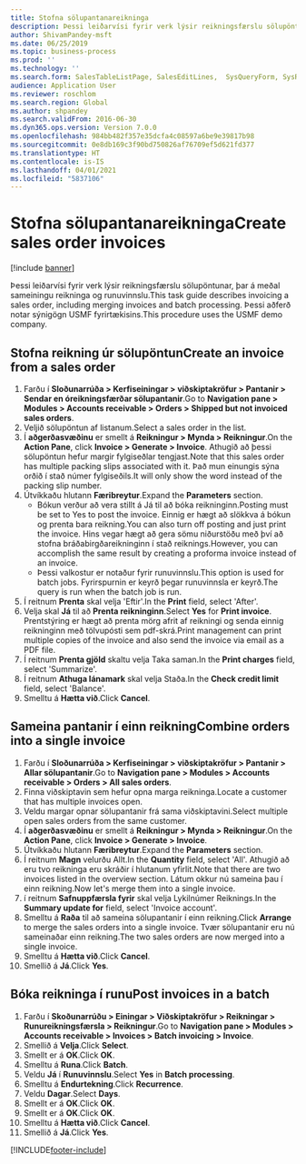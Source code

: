 ```yaml
---
title: Stofna sölupantanareikninga
description: Þessi leiðarvísi fyrir verk lýsir reikningsfærslu sölupöntunar, þar á meðal sameiningu reikninga og runuvinnslu.
author: ShivamPandey-msft
ms.date: 06/25/2019
ms.topic: business-process
ms.prod: ''
ms.technology: ''
ms.search.form: SalesTableListPage, SalesEditLines,  SysQueryForm, SysRecurrence
audience: Application User
ms.reviewer: roschlom
ms.search.region: Global
ms.author: shpandey
ms.search.validFrom: 2016-06-30
ms.dyn365.ops.version: Version 7.0.0
ms.openlocfilehash: 984bb482f357e35dcfa4c08597a6be9e39817b98
ms.sourcegitcommit: 0e8db169c3f90bd750826af76709ef5d621fd377
ms.translationtype: HT
ms.contentlocale: is-IS
ms.lasthandoff: 04/01/2021
ms.locfileid: "5837106"
---
```

# <a name="create-sales-order-invoices"></a><span data-ttu-id="5b963-103">Stofna sölupantanareikninga</span><span class="sxs-lookup"><span data-stu-id="5b963-103">Create sales order invoices</span></span>

[!include [banner](../../includes/banner.md)]

<span data-ttu-id="5b963-104">Þessi leiðarvísi fyrir verk lýsir reikningsfærslu sölupöntunar, þar á meðal sameiningu reikninga og runuvinnslu.</span><span class="sxs-lookup"><span data-stu-id="5b963-104">This task guide describes invoicing a sales order, including merging invoices and batch processing.</span></span> <span data-ttu-id="5b963-105">Þessi aðferð notar sýnigögn USMF fyrirtækisins.</span><span class="sxs-lookup"><span data-stu-id="5b963-105">This procedure uses the USMF demo company.</span></span>


## <a name="create-an-invoice-from-a-sales-order"></a><span data-ttu-id="5b963-106">Stofna reikning úr sölupöntun</span><span class="sxs-lookup"><span data-stu-id="5b963-106">Create an invoice from a sales order</span></span>
1. <span data-ttu-id="5b963-107">Farðu í **Sloðunarrúða > Kerfiseiningar > viðskiptakröfur > Pantanir > Sendar en óreikningsfærðar sölupantanir**.</span><span class="sxs-lookup"><span data-stu-id="5b963-107">Go to **Navigation pane > Modules > Accounts receivable > Orders > Shipped but not invoiced sales orders**.</span></span>
2. <span data-ttu-id="5b963-108">Veljið sölupöntun af listanum.</span><span class="sxs-lookup"><span data-stu-id="5b963-108">Select a sales order in the list.</span></span> 
3. <span data-ttu-id="5b963-109">Í **aðgerðasvæðinu** er smellt á **Reikningur > Mynda > Reikningur**.</span><span class="sxs-lookup"><span data-stu-id="5b963-109">On the **Action Pane**, click **Invoice > Generate > Invoice**.</span></span> <span data-ttu-id="5b963-110">Athugið að þessi sölupöntun hefur margir fylgiseðlar tengjast.</span><span class="sxs-lookup"><span data-stu-id="5b963-110">Note that this sales order has multiple packing slips associated with it.</span></span> <span data-ttu-id="5b963-111">Það mun einungis sýna orðið <multiple> í stað númer fylgiseðils.</span><span class="sxs-lookup"><span data-stu-id="5b963-111">It will only show the word <multiple> instead of the packing slip number.</span></span>  
4. <span data-ttu-id="5b963-112">Útvíkkaðu hlutann **Færibreytur**.</span><span class="sxs-lookup"><span data-stu-id="5b963-112">Expand the **Parameters** section.</span></span>
    - <span data-ttu-id="5b963-113">Bókun verður að vera stillt á Já til að bóka reikninginn.</span><span class="sxs-lookup"><span data-stu-id="5b963-113">Posting must be set to Yes to post the invoice.</span></span> <span data-ttu-id="5b963-114">Einnig er hægt að slökkva á bókun og prenta bara reikning.</span><span class="sxs-lookup"><span data-stu-id="5b963-114">You can also turn off posting and just print the invoice.</span></span> <span data-ttu-id="5b963-115">Hins vegar hægt að gera sömu niðurstöðu með því að stofna bráðabirgðareikninginn í stað reiknings.</span><span class="sxs-lookup"><span data-stu-id="5b963-115">However, you can accomplish the same result by creating a proforma invoice instead of an invoice.</span></span>  
    - <span data-ttu-id="5b963-116">Þessi valkostur er notaður fyrir runuvinnslu.</span><span class="sxs-lookup"><span data-stu-id="5b963-116">This option is used for batch jobs.</span></span> <span data-ttu-id="5b963-117">Fyrirspurnin er keyrð þegar runuvinnsla er keyrð.</span><span class="sxs-lookup"><span data-stu-id="5b963-117">The query is run when the batch job is run.</span></span>
5. <span data-ttu-id="5b963-118">Í reitnum **Prenta** skal velja 'Eftir'.</span><span class="sxs-lookup"><span data-stu-id="5b963-118">In the **Print** field, select 'After'.</span></span>
6. <span data-ttu-id="5b963-119">Velja skal **Já** til að **Prenta reikninginn**.</span><span class="sxs-lookup"><span data-stu-id="5b963-119">Select **Yes** for **Print invoice**.</span></span> <span data-ttu-id="5b963-120">Prentstýring er hægt að prenta mörg afrit af reikningi og senda einnig reikninginn með tölvupósti sem pdf-skrá.</span><span class="sxs-lookup"><span data-stu-id="5b963-120">Print management can print  multiple copies of the invoice and also send the invoice via email as a PDF file.</span></span>  
7. <span data-ttu-id="5b963-121">Í reitnum **Prenta gjöld** skaltu velja Taka saman.</span><span class="sxs-lookup"><span data-stu-id="5b963-121">In the **Print charges** field, select 'Summarize'.</span></span>
8. <span data-ttu-id="5b963-122">Í reitnum **Athuga lánamark** skal velja Staða.</span><span class="sxs-lookup"><span data-stu-id="5b963-122">In the **Check credit limit** field, select 'Balance'.</span></span>
9. <span data-ttu-id="5b963-123">Smelltu á **Hætta við**.</span><span class="sxs-lookup"><span data-stu-id="5b963-123">Click **Cancel**.</span></span>

## <a name="combine-orders-into-a-single-invoice"></a><span data-ttu-id="5b963-124">Sameina pantanir í einn reikning</span><span class="sxs-lookup"><span data-stu-id="5b963-124">Combine orders into a single invoice</span></span>
1. <span data-ttu-id="5b963-125">Farðu í **Sloðunarrúða > Kerfiseiningar > viðskiptakröfur > Pantanir > Allar sölupantanir**.</span><span class="sxs-lookup"><span data-stu-id="5b963-125">Go to **Navigation pane > Modules > Accounts receivable > Orders > All sales orders**.</span></span>
2. <span data-ttu-id="5b963-126">Finna viðskiptavin sem hefur opna marga reikninga.</span><span class="sxs-lookup"><span data-stu-id="5b963-126">Locate a customer that has multiple invoices open.</span></span>
3. <span data-ttu-id="5b963-127">Veldu margar opnar sölupantanir frá sama viðskiptavini.</span><span class="sxs-lookup"><span data-stu-id="5b963-127">Select multiple open sales orders from the same customer.</span></span>
4. <span data-ttu-id="5b963-128">Í **aðgerðasvæðinu** er smellt á **Reikningur > Mynda > Reikningur**.</span><span class="sxs-lookup"><span data-stu-id="5b963-128">On the **Action Pane**, click **Invoice > Generate > Invoice**.</span></span>
5. <span data-ttu-id="5b963-129">Útvíkkaðu hlutann **Færibreytur**.</span><span class="sxs-lookup"><span data-stu-id="5b963-129">Expand the **Parameters** section.</span></span>
6. <span data-ttu-id="5b963-130">Í reitnum **Magn** velurðu Allt.</span><span class="sxs-lookup"><span data-stu-id="5b963-130">In the **Quantity** field, select 'All'.</span></span> <span data-ttu-id="5b963-131">Athugið að eru tvo reikninga eru skráðir í hlutanum yfirlit.</span><span class="sxs-lookup"><span data-stu-id="5b963-131">Note that there are two invoices listed in the overview section.</span></span> <span data-ttu-id="5b963-132">Látum okkur nú sameina þau í einn reikning.</span><span class="sxs-lookup"><span data-stu-id="5b963-132">Now let's merge them into a single invoice.</span></span>  
7. <span data-ttu-id="5b963-133">í reitnum **Safnuppfærsla fyrir** skal velja Lykilnúmer Reiknings.</span><span class="sxs-lookup"><span data-stu-id="5b963-133">In the **Summary update for** field, select 'Invoice account'.</span></span>
8. <span data-ttu-id="5b963-134">Smelltu á **Raða** til að sameina sölupantanir í einn reikning.</span><span class="sxs-lookup"><span data-stu-id="5b963-134">Click **Arrange** to merge the sales orders into a single invoice.</span></span> <span data-ttu-id="5b963-135">Tvær sölupantanir eru nú sameinaðar einn reikning.</span><span class="sxs-lookup"><span data-stu-id="5b963-135">The two sales orders are now merged into a single invoice.</span></span>   
9. <span data-ttu-id="5b963-136">Smelltu á **Hætta við**.</span><span class="sxs-lookup"><span data-stu-id="5b963-136">Click **Cancel**.</span></span>
10. <span data-ttu-id="5b963-137">Smellið á **Já**.</span><span class="sxs-lookup"><span data-stu-id="5b963-137">Click **Yes**.</span></span>

## <a name="post-invoices-in-a-batch"></a><span data-ttu-id="5b963-138">Bóka reikninga í runu</span><span class="sxs-lookup"><span data-stu-id="5b963-138">Post invoices in a batch</span></span>
1. <span data-ttu-id="5b963-139">Farðu í **Skoðunarrúðu > Einingar > Viðskiptakröfur > Reikningar > Runureikningsfærsla > Reikningur**.</span><span class="sxs-lookup"><span data-stu-id="5b963-139">Go to **Navigation pane > Modules > Accounts receivable > Invoices > Batch invoicing > Invoice**.</span></span>
2. <span data-ttu-id="5b963-140">Smellið á **Velja**.</span><span class="sxs-lookup"><span data-stu-id="5b963-140">Click **Select**.</span></span>
3. <span data-ttu-id="5b963-141">Smellt er á **OK**.</span><span class="sxs-lookup"><span data-stu-id="5b963-141">Click **OK**.</span></span>
4. <span data-ttu-id="5b963-142">Smelltu á **Runa**.</span><span class="sxs-lookup"><span data-stu-id="5b963-142">Click **Batch**.</span></span>
5. <span data-ttu-id="5b963-143">Veldu **Já** í **Runuvinnslu**.</span><span class="sxs-lookup"><span data-stu-id="5b963-143">Select **Yes** in **Batch processing**.</span></span>
6. <span data-ttu-id="5b963-144">Smelltu á **Endurtekning**.</span><span class="sxs-lookup"><span data-stu-id="5b963-144">Click **Recurrence**.</span></span>
7. <span data-ttu-id="5b963-145">Veldu **Dagar**.</span><span class="sxs-lookup"><span data-stu-id="5b963-145">Select **Days**.</span></span>
8. <span data-ttu-id="5b963-146">Smellt er á **OK**.</span><span class="sxs-lookup"><span data-stu-id="5b963-146">Click **OK**.</span></span>
9. <span data-ttu-id="5b963-147">Smellt er á **OK**.</span><span class="sxs-lookup"><span data-stu-id="5b963-147">Click **OK**.</span></span>
10. <span data-ttu-id="5b963-148">Smelltu á **Hætta við**.</span><span class="sxs-lookup"><span data-stu-id="5b963-148">Click **Cancel**.</span></span>
11. <span data-ttu-id="5b963-149">Smellið á **Já**.</span><span class="sxs-lookup"><span data-stu-id="5b963-149">Click **Yes**.</span></span>



[!INCLUDE[footer-include](../../../includes/footer-banner.md)]